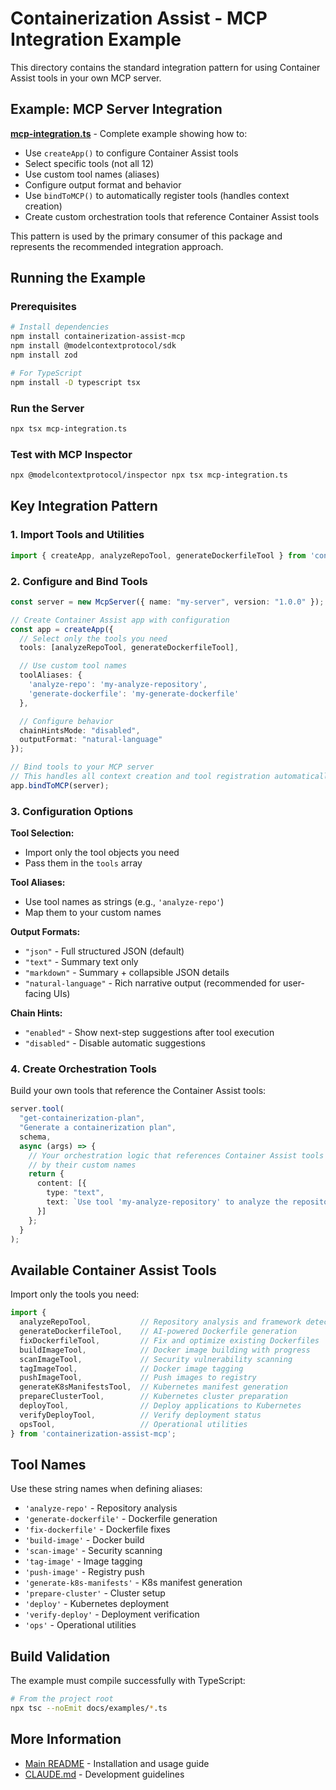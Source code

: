 # Containerization Assist - MCP Integration Example

This directory contains the standard integration pattern for using Container Assist tools in your own MCP server.

## Example: MCP Server Integration

**[mcp-integration.ts](./mcp-integration.ts)** - Complete example showing how to:
- Use `createApp()` to configure Container Assist tools
- Select specific tools (not all 12)
- Use custom tool names (aliases)
- Configure output format and behavior
- Use `bindToMCP()` to automatically register tools (handles context creation)
- Create custom orchestration tools that reference Container Assist tools

This pattern is used by the primary consumer of this package and represents the recommended integration approach.

## Running the Example

### Prerequisites

```bash
# Install dependencies
npm install containerization-assist-mcp
npm install @modelcontextprotocol/sdk
npm install zod

# For TypeScript
npm install -D typescript tsx
```

### Run the Server

```bash
npx tsx mcp-integration.ts
```

### Test with MCP Inspector

```bash
npx @modelcontextprotocol/inspector npx tsx mcp-integration.ts
```

## Key Integration Pattern

### 1. Import Tools and Utilities

```typescript
import { createApp, analyzeRepoTool, generateDockerfileTool } from 'containerization-assist-mcp';
```

### 2. Configure and Bind Tools

```typescript
const server = new McpServer({ name: "my-server", version: "1.0.0" });

// Create Container Assist app with configuration
const app = createApp({
  // Select only the tools you need
  tools: [analyzeRepoTool, generateDockerfileTool],

  // Use custom tool names
  toolAliases: {
    'analyze-repo': 'my-analyze-repository',
    'generate-dockerfile': 'my-generate-dockerfile'
  },

  // Configure behavior
  chainHintsMode: "disabled",
  outputFormat: "natural-language"
});

// Bind tools to your MCP server
// This handles all context creation and tool registration automatically
app.bindToMCP(server);
```

### 3. Configuration Options

**Tool Selection:**
- Import only the tool objects you need
- Pass them in the `tools` array

**Tool Aliases:**
- Use tool names as strings (e.g., `'analyze-repo'`)
- Map them to your custom names

**Output Formats:**
- `"json"` - Full structured JSON (default)
- `"text"` - Summary text only
- `"markdown"` - Summary + collapsible JSON details
- `"natural-language"` - Rich narrative output (recommended for user-facing UIs)

**Chain Hints:**
- `"enabled"` - Show next-step suggestions after tool execution
- `"disabled"` - Disable automatic suggestions

### 4. Create Orchestration Tools

Build your own tools that reference the Container Assist tools:

```typescript
server.tool(
  "get-containerization-plan",
  "Generate a containerization plan",
  schema,
  async (args) => {
    // Your orchestration logic that references Container Assist tools
    // by their custom names
    return {
      content: [{
        type: "text",
        text: `Use tool 'my-analyze-repository' to analyze the repository...`
      }]
    };
  }
);
```

## Available Container Assist Tools

Import only the tools you need:

```typescript
import {
  analyzeRepoTool,           // Repository analysis and framework detection
  generateDockerfileTool,    // AI-powered Dockerfile generation
  fixDockerfileTool,         // Fix and optimize existing Dockerfiles
  buildImageTool,            // Docker image building with progress
  scanImageTool,             // Security vulnerability scanning
  tagImageTool,              // Docker image tagging
  pushImageTool,             // Push images to registry
  generateK8sManifestsTool,  // Kubernetes manifest generation
  prepareClusterTool,        // Kubernetes cluster preparation
  deployTool,                // Deploy applications to Kubernetes
  verifyDeployTool,          // Verify deployment status
  opsTool,                   // Operational utilities
} from 'containerization-assist-mcp';
```

## Tool Names

Use these string names when defining aliases:

- `'analyze-repo'` - Repository analysis
- `'generate-dockerfile'` - Dockerfile generation
- `'fix-dockerfile'` - Dockerfile fixes
- `'build-image'` - Docker build
- `'scan-image'` - Security scanning
- `'tag-image'` - Image tagging
- `'push-image'` - Registry push
- `'generate-k8s-manifests'` - K8s manifest generation
- `'prepare-cluster'` - Cluster setup
- `'deploy'` - Kubernetes deployment
- `'verify-deploy'` - Deployment verification
- `'ops'` - Operational utilities

## Build Validation

The example must compile successfully with TypeScript:

```bash
# From the project root
npx tsc --noEmit docs/examples/*.ts
```

## More Information

- [Main README](../../README.md) - Installation and usage guide
- [CLAUDE.md](../../CLAUDE.md) - Development guidelines
